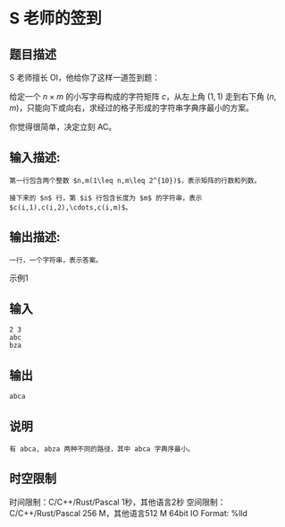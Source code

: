 # S 老师的签到

## 题目描述

S 老师擅长 OI，他给你了这样一道签到题：  
  
给定一个 $n\times m$ 的小写字母构成的字符矩阵 $c$，从左上角 $(1,1)$ 走到右下角 $(n,m)$，只能向下或向右，求经过的格子形成的字符串字典序最小的方案。  
  
你觉得很简单，决定立刻 AC。  


## 输入描述:
    
    
    第一行包含两个整数 $n,m(1\leq n,m\leq 2^{10})$，表示矩阵的行数和列数。  
      
    接下来的 $n$ 行，第 $i$ 行包含长度为 $m$ 的字符串，表示 $c(i,1),c(i,2),\cdots,c(i,m)$。  
    

## 输出描述:
    
    
    一行，一个字符串，表示答案。  
    

示例1 

## 输入
    
    
    2 3
    abc
    bza

## 输出
    
    
    abca

## 说明
    
    
    有 abca, abza 两种不同的路径，其中 abca 字典序最小。


## 时空限制

时间限制：C/C++/Rust/Pascal 1秒，其他语言2秒
空间限制：C/C++/Rust/Pascal 256 M，其他语言512 M
64bit IO Format: %lld